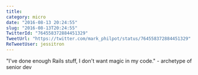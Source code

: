 ```yaml
---
title: 
category: micro
date: "2016-08-13 20:24:55"
slug: "2016-08-13T20:24:55"
TwitterId: "764558372884451329"
TweetUrl: "https://twitter.com/mark_philpot/status/764558372884451329"
ReTweetUser: jessitron
---
```


<i class="fa fa-retweet" aria-hidden="true"></i> "I've done enough Rails stuff,
I don't want magic in my code." - archetype of senior dev
